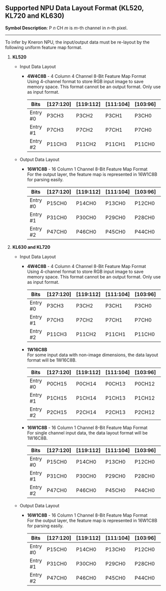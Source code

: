 ## Supported NPU Data Layout Format (KL520, KL720 and KL630)

**Symbol Description**: P *n* CH *m* is *m*-th channel in *n*-th pixel.  

---

To infer by Kneron NPU, the input/output data must be re-layout by the following uniform feature map format.  

1. **KL520**  

    - Input Data Layout  
        - **4W4C8B** - 4 Column 4 Channel 8-Bit Feature Map Format  
            Using 4-channel format to store RGB input image to save memory space. This format cannot be an output format. Only use as input format.  

            | Bits     | \[127:120\] | \[119:112\] | \[111:104\] | \[103:96\] | \[95:88\] | \[87:80\] | \[79:72\] | \[71:64\] | \[63:56\] | \[55:48\] | \[47:40\] | \[39:32\] | \[31:24\] | \[23:16\] | \[15:8\] | \[7:0\] |
            | -------- | ----------- | ----------- | ----------- | ---------- | --------- | --------- | --------- | --------- | --------- | --------- | --------- | --------- | --------- | --------- | -------- | ------- |
            | Entry #0 | P3CH3       | P3CH2       | P3CH1       | P3CH0      | P2CH3     | P2CH2     | P2CH1     | P2CH0     | P1CH3     | P1CH2     | P1CH1     | P1CH0     | P0CH3     | P0CH2     | P0CH1    | P0CH0   |
            | Entry #1 | P7CH3       | P7CH2       | P7CH1       | P7CH0      | P6CH3     | P6CH2     | P6CH1     | P6CH0     | P5CH3     | P5CH2     | P5CH1     | P5CH0     | P4CH3     | P4CH2     | P4CH1    | P4CH0   |
            | Entry #2 | P11CH3      | P11CH2      | P11CH1      | P11CH0     | P10CH3    | P10CH2    | P10CH1    | P10CH0    | P9CH3     | P9CH2     | P9CH1     | P9CH0     | P8CH3     | P8CH2     | P8CH1    | P8CH0   |  

    - Output Data Layout  
        - **16W1C8B** - 16 Column 1 Channel 8-Bit Feature Map Format  
            For the output layer, the feature map is represented in 16W1C8B for parsing easily.  

            | Bits     | \[127:120\] | \[119:112\] | \[111:104\] | \[103:96\] | \[95:88\] | \[87:80\] | \[79:72\] | \[71:64\] | \[63:56\] | \[55:48\] | \[47:40\] | \[39:32\] | \[31:24\] | \[23:16\] | \[15:8\] | \[7:0\] |
            | -------- | ----------- | ----------- | ----------- | ---------- | --------- | --------- | --------- | --------- | --------- | --------- | --------- | --------- | --------- | --------- | -------- | ------- |
            | Entry #0 | P15CH0      | P14CH0      | P13CH0      | P12CH0     | P11CH0    | P10CH0    | P9CH0     | P8CH0     | P7CH0     | P6CH0     | P5CH0     | P4CH0     | P3CH0     | P2CH0     | P1CH0    | P0CH0   |
            | Entry #1 | P31CH0      | P30CH0      | P29CH0      | P28CH0     | P27CH0    | P26CH0    | P25CH0    | P24CH0    | P23CH0    | P22CH0    | P21CH0    | P20CH0    | P19CH0    | P18CH0    | P17CH0   | P16CH0  |
            | Entry #2 | P47CH0      | P46CH0      | P45CH0      | P44CH0     | P43CH0    | P42CH0    | P41CH0    | P40CH0    | P39CH0    | P38CH0    | P37CH0    | P36CH0    | P35CH0    | P34CH0    | P33CH0   | P32CH0  |

2. **KL630 and KL720**  

    - Input Data Layout  
        - **4W4C8B** - 4 Column 4 Channel 8-Bit Feature Map Format  
            Using 4-channel format to store RGB input image to save memory space. This format cannot be an output format. Only use as input format.  

            | Bits     | \[127:120\] | \[119:112\] | \[111:104\] | \[103:96\] | \[95:88\] | \[87:80\] | \[79:72\] | \[71:64\] | \[63:56\] | \[55:48\] | \[47:40\] | \[39:32\] | \[31:24\] | \[23:16\] | \[15:8\] | \[7:0\] |
            | -------- | ----------- | ----------- | ----------- | ---------- | --------- | --------- | --------- | --------- | --------- | --------- | --------- | --------- | --------- | --------- | -------- | ------- |
            | Entry #0 | P3CH3       | P3CH2       | P3CH1       | P3CH0      | P2CH3     | P2CH2     | P2CH1     | P2CH0     | P1CH3     | P1CH2     | P1CH1     | P1CH0     | P0CH3     | P0CH2     | P0CH1    | P0CH0   |
            | Entry #1 | P7CH3       | P7CH2       | P7CH1       | P7CH0      | P6CH3     | P6CH2     | P6CH1     | P6CH0     | P5CH3     | P5CH2     | P5CH1     | P5CH0     | P4CH3     | P4CH2     | P4CH1    | P4CH0   |
            | Entry #2 | P11CH3      | P11CH2      | P11CH1      | P11CH0     | P10CH3    | P10CH2    | P10CH1    | P10CH0    | P9CH3     | P9CH2     | P9CH1     | P9CH0     | P8CH3     | P8CH2     | P8CH1    | P8CH0   |  

        - **1W16C8B**  
            For some input data with non-image dimensions, the data layout format will be 1W16C8B.  

            | Bits     | \[127:120\] | \[119:112\] | \[111:104\] | \[103:96\] | \[95:88\] | \[87:80\] | \[79:72\] | \[71:64\] | \[63:56\] | \[55:48\] | \[47:40\] | \[39:32\] | \[31:24\] | \[23:16\] | \[15:8\] | \[7:0\] |
            | -------- | ----------- | ----------- | ----------- | ---------- | --------- | --------- | --------- | --------- | --------- | --------- | --------- | --------- | --------- | --------- | -------- | ------- |
            | Entry #0 | P0CH15      | P0CH14      | P0CH13      | P0CH12     | P0CH11    | P0CH10    | P0CH9     | P0CH8     | P0CH7     | P0CH6     | P0CH5     | P0CH4     | P0CH3     | P0CH2     | P0CH1    | P0CH0   |
            | Entry #1 | P1CH15      | P1CH14      | P1CH13      | P1CH12     | P1CH11    | P1CH10    | P1CH9     | P1CH8     | P1CH7     | P1CH6     | P1CH5     | P1CH4     | P1CH3     | P1CH2     | P1CH1    | P1CH0   |
            | Entry #2 | P2CH15      | P2CH14      | P2CH13      | P2CH12     | P2CH11    | P2CH10    | P2CH9     | P2CH8     | P2CH7     | P2CH6     | P2CH5     | P2CH4     | P2CH3     | P2CH2     | P2CH1    | P2CH0   |  

        - **16W1C8B** - 16 Column 1 Channel 8-Bit Feature Map Format  
            For single channel input data, the data layout format will be 1W16C8B.  

            | Bits     | \[127:120\] | \[119:112\] | \[111:104\] | \[103:96\] | \[95:88\] | \[87:80\] | \[79:72\] | \[71:64\] | \[63:56\] | \[55:48\] | \[47:40\] | \[39:32\] | \[31:24\] | \[23:16\] | \[15:8\] | \[7:0\] |
            | -------- | ----------- | ----------- | ----------- | ---------- | --------- | --------- | --------- | --------- | --------- | --------- | --------- | --------- | --------- | --------- | -------- | ------- |
            | Entry #0 | P15CH0      | P14CH0      | P13CH0      | P12CH0     | P11CH0    | P10CH0    | P9CH0     | P8CH0     | P7CH0     | P6CH0     | P5CH0     | P4CH0     | P3CH0     | P2CH0     | P1CH0    | P0CH0   |
            | Entry #1 | P31CH0      | P30CH0      | P29CH0      | P28CH0     | P27CH0    | P26CH0    | P25CH0    | P24CH0    | P23CH0    | P22CH0    | P21CH0    | P20CH0    | P19CH0    | P18CH0    | P17CH0   | P16CH0  |
            | Entry #2 | P47CH0      | P46CH0      | P45CH0      | P44CH0     | P43CH0    | P42CH0    | P41CH0    | P40CH0    | P39CH0    | P38CH0    | P37CH0    | P36CH0    | P35CH0    | P34CH0    | P33CH0   | P32CH0  |  

    - Output Data Layout  
        - **16W1C8B** - 16 Column 1 Channel 8-Bit Feature Map Format  
            For the output layer, the feature map is represented in 16W1C8B for parsing easily.  

            | Bits     | \[127:120\] | \[119:112\] | \[111:104\] | \[103:96\] | \[95:88\] | \[87:80\] | \[79:72\] | \[71:64\] | \[63:56\] | \[55:48\] | \[47:40\] | \[39:32\] | \[31:24\] | \[23:16\] | \[15:8\] | \[7:0\] |
            | -------- | ----------- | ----------- | ----------- | ---------- | --------- | --------- | --------- | --------- | --------- | --------- | --------- | --------- | --------- | --------- | -------- | ------- |
            | Entry #0 | P15CH0      | P14CH0      | P13CH0      | P12CH0     | P11CH0    | P10CH0    | P9CH0     | P8CH0     | P7CH0     | P6CH0     | P5CH0     | P4CH0     | P3CH0     | P2CH0     | P1CH0    | P0CH0   |
            | Entry #1 | P31CH0      | P30CH0      | P29CH0      | P28CH0     | P27CH0    | P26CH0    | P25CH0    | P24CH0    | P23CH0    | P22CH0    | P21CH0    | P20CH0    | P19CH0    | P18CH0    | P17CH0   | P16CH0  |
            | Entry #2 | P47CH0      | P46CH0      | P45CH0      | P44CH0     | P43CH0    | P42CH0    | P41CH0    | P40CH0    | P39CH0    | P38CH0    | P37CH0    | P36CH0    | P35CH0    | P34CH0    | P33CH0   | P32CH0  |  
